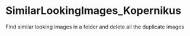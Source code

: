 # SimilarLookingImages_Kopernikus
Find similar looking images in a folder and delete all the duplicate images
